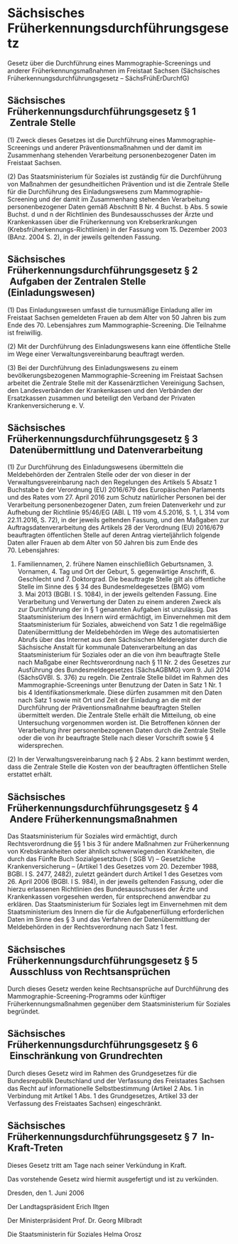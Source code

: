 # Sächsisches Früherkennungsdurchführungsgesetz

Gesetz über die Durchführung eines Mammographie-Screenings und anderer Früherkennungsmaßnahmen im Freistaat Sachsen (Sächsisches Früherkennungsdurchführungsgesetz – SächsFrühErDurchfG)

## Sächsisches Früherkennungsdurchführungsgesetz § 1  Zentrale Stelle

(1) Zweck dieses Gesetzes ist die Durchführung eines Mammographie-Screenings und anderer Präventionsmaßnahmen und der damit im Zusammenhang stehenden Verarbeitung personenbezogener Daten im Freistaat Sachsen.

(2) Das Staatsministerium für Soziales ist zuständig für die Durchführung von Maßnahmen der gesundheitlichen Prävention und ist die Zentrale Stelle für die Durchführung des Einladungswesens zum Mammographie-Screening und der damit im Zusammenhang stehenden Verarbeitung personenbezogener Daten gemäß Abschnitt B Nr. 4 Buchst. b Abs. 5 sowie Buchst. d und n der Richtlinien des Bundesausschusses der Ärzte und Krankenkassen über die Früherkennung von Krebserkrankungen (Krebsfrüherkennungs-Richtlinien) in der Fassung vom 15. Dezember 2003 (BAnz. 2004 S. 2), in der jeweils geltenden Fassung.


## Sächsisches Früherkennungsdurchführungsgesetz § 2  Aufgaben der Zentralen Stelle (Einladungswesen)

(1) Das Einladungswesen umfasst die turnusmäßige Einladung aller im Freistaat Sachsen gemeldeten Frauen ab dem Alter von 50 Jahren bis zum Ende des 70. Lebensjahres zum Mammographie-Screening. Die Teilnahme ist freiwillig.

(2) Mit der Durchführung des Einladungswesens kann eine öffentliche Stelle im Wege einer Verwaltungsvereinbarung beauftragt werden.

(3) Bei der Durchführung des Einladungswesens zu einem bevölkerungsbezogenen Mammographie-Screening im Freistaat Sachsen arbeitet die Zentrale Stelle mit der Kassenärztlichen Vereinigung Sachsen, den Landesverbänden der Krankenkassen und den Verbänden der Ersatzkassen zusammen und beteiligt den Verband der Privaten Krankenversicherung e. V.


## Sächsisches Früherkennungsdurchführungsgesetz § 3  Datenübermittlung und Datenverarbeitung

(1) Zur Durchführung des Einladungswesens übermitteln die Meldebehörden der Zentralen Stelle oder der von dieser in der Verwaltungsvereinbarung nach den Regelungen des Artikels 5 Absatz 1 Buchstabe b der Verordnung (EU) 2016/679 des Europäischen Parlaments und des Rates vom 27. April 2016 zum Schutz natürlicher Personen bei der Verarbeitung personenbezogener Daten, zum freien Datenverkehr und zur Aufhebung der Richtlinie 95/46/EG (ABl. L 119 vom 4.5.2016, S. 1, L 314 vom 22.11.2016, S. 72), in der jeweils geltenden Fassung, und den Maßgaben zur Auftragsdatenverarbeitung des Artikels 28 der Verordnung (EU) 2016/679 beauftragten öffentlichen Stelle auf deren Antrag vierteljährlich folgende Daten aller Frauen ab dem Alter von 50 Jahren bis zum Ende des 70. Lebensjahres:

1. Familiennamen, 2. frühere Namen einschließlich Geburtsnamen, 3. Vornamen, 4. Tag und Ort der Geburt, 5. gegenwärtige Anschrift, 6. Geschlecht und 7. Doktorgrad. Die beauftragte Stelle gilt als öffentliche Stelle im Sinne des § 34 des           Bundesmeldegesetzes (BMG) vom 3. Mai 2013 (BGBl. I S. 1084), in der jeweils geltenden Fassung. Eine Verarbeitung und Verwertung der Daten zu einem anderen Zweck als zur Durchführung der in § 1 genannten Aufgaben ist unzulässig. Das Staatsministerium des Innern wird ermächtigt, im Einvernehmen mit dem Staatsministerium für Soziales, abweichend von Satz 1 die regelmäßige Datenübermittlung der Meldebehörden im Wege des automatisierten Abrufs über das Internet aus dem Sächsischen Melderegister durch die Sächsische Anstalt für kommunale Datenverarbeitung an das Staatsministerium für Soziales oder an die von ihm beauftragte Stelle nach Maßgabe einer Rechtsverordnung nach § 11 Nr. 2 des Gesetzes zur Ausführung des           Bundesmeldegesetzes (SächsAGBMG) vom 9. Juli 2014 (SächsGVBl. S. 376) zu regeln. Die Zentrale Stelle bildet im Rahmen des Mammographie-Screenings unter Benutzung der Daten in Satz 1 Nr. 1 bis 4 Identifikationsmerkmale. Diese dürfen zusammen mit den Daten nach Satz 1 sowie mit Ort und Zeit der Einladung an die mit der Durchführung der Präventionsmaßnahme beauftragten Stellen übermittelt werden. Die Zentrale Stelle erhält die Mitteilung, ob eine Untersuchung vorgenommen worden ist. Die Betroffenen können der Verarbeitung ihrer personenbezogenen Daten durch die Zentrale Stelle oder die von ihr beauftragte Stelle nach dieser Vorschrift sowie § 4 widersprechen.

(2) In der Verwaltungsvereinbarung nach § 2 Abs. 2 kann bestimmt werden, dass die Zentrale Stelle die Kosten von der beauftragten öffentlichen Stelle erstattet erhält.


## Sächsisches Früherkennungsdurchführungsgesetz § 4  Andere Früherkennungsmaßnahmen

Das Staatsministerium für Soziales wird ermächtigt, durch Rechtsverordnung die §§ 1 bis 3 für andere Maßnahmen zur Früherkennung von Krebskrankheiten oder ähnlich schwerwiegenden Krankheiten, die durch das Fünfte Buch Sozialgesetzbuch (            SGB V) – Gesetzliche Krankenversicherung – (Artikel 1 des Gesetzes vom 20. Dezember 1988, BGBl. I S. 2477, 2482), zuletzt geändert durch Artikel 1 des Gesetzes vom 26. April 2006 (BGBl. I S. 984), in der jeweils geltenden Fassung, oder die hierzu erlassenen Richtlinien des Bundesausschusses der Ärzte und Krankenkassen vorgesehen werden, für entsprechend anwendbar zu erklären. Das Staatsministerium für Soziales legt im Einvernehmen mit dem Staatsministerium des Innern die für die Aufgabenerfüllung erforderlichen Daten im Sinne des § 3 und das Verfahren der Datenübermittlung der Meldebehörden in der Rechtsverordnung nach Satz 1 fest.


## Sächsisches Früherkennungsdurchführungsgesetz § 5  Ausschluss von Rechtsansprüchen

Durch dieses Gesetz werden keine Rechtsansprüche auf Durchführung des Mammographie-Screening-Programms oder künftiger Früherkennungsmaßnahmen gegenüber dem Staatsministerium für Soziales begründet.


## Sächsisches Früherkennungsdurchführungsgesetz § 6  Einschränkung von Grundrechten

Durch dieses Gesetz wird im Rahmen des 
         Grundgesetzes für die Bundesrepublik Deutschland           und der 
        Verfassung des Freistaates Sachsen
 das Recht auf informationelle Selbstbestimmung (Artikel 2 Abs. 1 in Verbindung mit Artikel 1 Abs. 1 des             Grundgesetzes, Artikel 33 der           
Verfassung des Freistaates Sachsen) eingeschränkt.


## Sächsisches Früherkennungsdurchführungsgesetz § 7  In-Kraft-Treten

Dieses Gesetz tritt am Tage nach seiner Verkündung in Kraft.

Das vorstehende Gesetz wird hiermit ausgefertigt und ist zu verkünden.

Dresden, den 1. Juni 2006

Der Landtagspräsident 
         Erich Iltgen

Der Ministerpräsident 
         Prof. Dr. Georg Milbradt

Die Staatsministerin für Soziales 
         Helma Orosz

